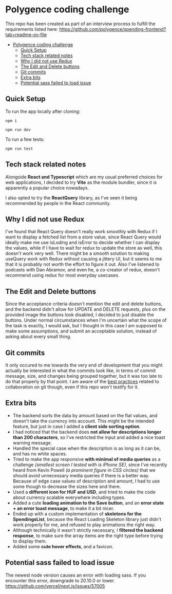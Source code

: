 # Polygence coding challenge

This repo has been created as part of an interview process to fulfill the requirements listed here:
https://github.com/polygence/spending-frontend?tab=readme-ov-file

-   [Polygence coding challenge](#polygence-coding-challenge)
    -   [Quick Setup](#quick-setup)
    -   [Tech stack related notes](#tech-stack-related-notes)
    -   [Why I did not use Redux](#why-i-did-not-use-redux)
    -   [The Edit and Delete buttons](#the-edit-and-delete-buttons)
    -   [Git commits](#git-commits)
    -   [Extra bits](#extra-bits)
    -   [Potential sass failed to load issue](#potential-sass-failed-to-load-issue)

## Quick Setup

To run the app locally after cloning:

```
npm i
```

```
npm run dev
```

To run a few tests:

```
npm run test
```

## Tech stack related notes

Alongside **React and Typescript** which are my usual preferred choices for web applications, I decided to try **Vite** as the module bundler, since it is apparently a popular choice nowadays.

I also opted to try the **ReactQuery** library, as I've seen it being recommended by people in the React community.

## Why I did not use Redux

I've found that React Query doesn't really work smoothly with Redux if I want to display a fetched list from a store value, since React Query would ideally make me use isLoding and isError to decide whether I can display the values, while if I have to wait for redux to update the store as well, this doesn't work very well. There might be a smooth solution to making useQuery work with Redux without causing a jittery UI, but it seems to me that it is probably not worth the effort to figure it out.
Also I've listened to podcasts with Dan Abramov, and even he, a co-creator of redux, doesn't recommend using redux for most everyday usecases.

## The Edit and Delete buttons

Since the acceptance criteria doesn't mention the edit and delete buttons, and the backend didn't allow for UPDATE and DELETE requests, plus on the provided image the buttons look disabled, I decided to just disable the buttons. Under normal circumstances when I'm uncertain what the scope of the task is exactly, I would ask, but I thought in this case I am supposed to make some assumptions, and submit an acceptable solution, instead of asking about every small thing.

## Git commits

It only occured to me towards the very end of development that you might actually be interested in what the commits look like, in terms of commit message, size, and changes being grouped together, but it was too late to do that properly by that point. I am aware of the [best practices](https://www.conventionalcommits.org/en/v1.0.0/#summary) related to collaboration on git though, even if this repo won't testify for it.

## Extra bits

-   The backend sorts the data by amount based on the flat values, and doesn't take the currency into account. This might be the intended feature, but just in case I added a **client side sorting option**.
-   I had noticed that the backend does **not allow for descriptions longer than 200 characters**, so I've restricted the input and added a nice toast warning message.
-   Handled the special case when the description is as long as it can be, and has no white spaces.
-   Tried to make the app responsive **with minimal of media queries** as a challenge _(smallest screen I tested with is iPhone SE)_, since I've recently heard from Kevin Powell _(a prominent figure in CSS circles)_ that we should avoid unnecessary media queries if there is a better way. Because of edge case values of description and amount, I had to use some though to decrease the sizes here and there.
-   Used a **different icon for HUF and USD**, and tried to make the code about currency scalable everywhere including types.
-   Added a cute **loading animation to the Save button**, and an **error state + an error toast message**, to make it a bit nicer.
-   Ended up with a custom implementation of **skeletons for the SpendingsList**, because the React Loading Skeleton library just didn't work properly for me, and refused to play animations the right way.
-   Although technically it wasn't strictly necessary, I **filtered the backend response**, to make sure the array items are the right type before trying to display them.
-   Added some **cute hover effects**, and a favicon.

## Potential sass failed to load issue

The newest node version causes an error with loading sass. If you encounter this error, downgrade to 20.10.0 or lower.
https://github.com/vercel/next.js/issues/57005

